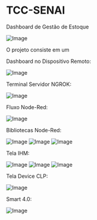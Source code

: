 # TCC-SENAI
Dashboard de Gestão de Estoque

![Image](https://github.com/user-attachments/assets/20853aa5-734a-46a0-b369-c00609025051)

O projeto consiste em um 







Dashboard no Dispositivo Remoto:

![Image](https://github.com/user-attachments/assets/6f34e4fe-acd3-43b7-83a1-c963d53b7f74)

Terminal Servidor NGROK:

![Image](https://github.com/user-attachments/assets/1d1a4897-6e2f-458f-acf2-eaa07789bad9)

Fluxo Node-Red:

![Image](https://github.com/user-attachments/assets/fd90ecb7-3336-4167-abbf-3933b666a559)

Bibliotecas Node-Red:

![Image](https://github.com/user-attachments/assets/dc9cd60b-f142-4d28-9ebf-e92a5893e82a)
![Image](https://github.com/user-attachments/assets/99b114b0-da45-45be-9351-5c375865ee06)
![Image](https://github.com/user-attachments/assets/34559160-3c3f-4549-b7b1-b58c2ad069c2)

Tela IHM:

![Image](https://github.com/user-attachments/assets/9daee82f-f26b-4d92-8404-36c707305c33)
![Image](https://github.com/user-attachments/assets/1dcf3c09-180c-49e0-bd78-eba231a75062)
![Image](https://github.com/user-attachments/assets/637ca21d-721c-4806-ad4a-9e7807220015)

Tela Device CLP:

![Image](https://github.com/user-attachments/assets/0e511f76-6aa2-4bf3-ad21-c60cc05c1a78)

Smart 4.0: 

![Image](https://github.com/user-attachments/assets/9b263c46-78fa-496f-890f-7bbadfe4419a)

